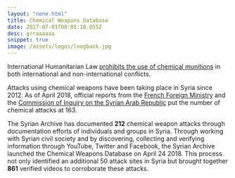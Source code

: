 ```yaml
---
layout: "none.html"
title: Chemical Weapons Database
date: 2017-07-01T00:05:18.055Z
desc: grraaaaaa
snippet: true
image: /assets/logos/loogback.jpg
---
```



International Humanitarian Law [prohibits the use of chemical munitions](https://ihl-databases.icrc.org/customary-ihl/eng/docs/v1_rul_rule74) in both international and non-international conflicts.

Attacks using chemical weapons have been taking place in Syria since 2012. As of April 2018, official reports from the [French Foreign Ministry](https://www.diplomatie.gouv.fr/IMG/pdf/170425_-_national_evaluation_annex_-_anglais_cle81722e.pdf) and the [Commission of Inquiry on the Syrian Arab Republic](http://www.ohchr.org/SiteCollectionImages/Bodies/HRCouncil/IICISyria/COISyria_ChemicalWeapons.jpg) put the number of chemical attacks at 163.

The Syrian Archive has documented **212** chemical weapon attacks through documentation efforts of individuals and groups in Syria. Through working with Syrian civil society and by discovering, collecting and verifying information through YouTube, Twitter and Facebook, the Syrian Archive launched the Chemical Weapons Database on April 24 2018. This process not only identified an additional 50 attack sites in Syria but brought together **861** verified videos to corroborate these attacks.
